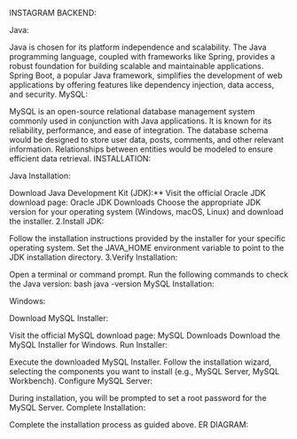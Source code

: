 INSTAGRAM
BACKEND:

Java:

Java is chosen for its platform independence and scalability. The Java programming language, coupled with frameworks like Spring, provides a robust foundation for building scalable and maintainable applications.
Spring Boot, a popular Java framework, simplifies the development of web applications by offering features like dependency injection, data access, and security.
MySQL:

MySQL is an open-source relational database management system commonly used in conjunction with Java applications. It is known for its reliability, performance, and ease of integration.
The database schema would be designed to store user data, posts, comments, and other relevant information. Relationships between entities would be modeled to ensure efficient data retrieval.
INSTALLATION:

Java Installation:

Download Java Development Kit (JDK):**
Visit the official Oracle JDK download page: Oracle JDK Downloads
Choose the appropriate JDK version for your operating system (Windows, macOS, Linux) and download the installer.
2.Install JDK:

Follow the installation instructions provided by the installer for your specific operating system.
Set the JAVA_HOME environment variable to point to the JDK installation directory.
3.Verify Installation:

Open a terminal or command prompt.
Run the following commands to check the Java version: bash java -version
MySQL Installation:

Windows:

Download MySQL Installer:

Visit the official MySQL download page: MySQL Downloads
Download the MySQL Installer for Windows.
Run Installer:

Execute the downloaded MySQL Installer.
Follow the installation wizard, selecting the components you want to install (e.g., MySQL Server, MySQL Workbench).
Configure MySQL Server:

During installation, you will be prompted to set a root password for the MySQL Server.
Complete Installation:

Complete the installation process as guided above.
ER DIAGRAM:
